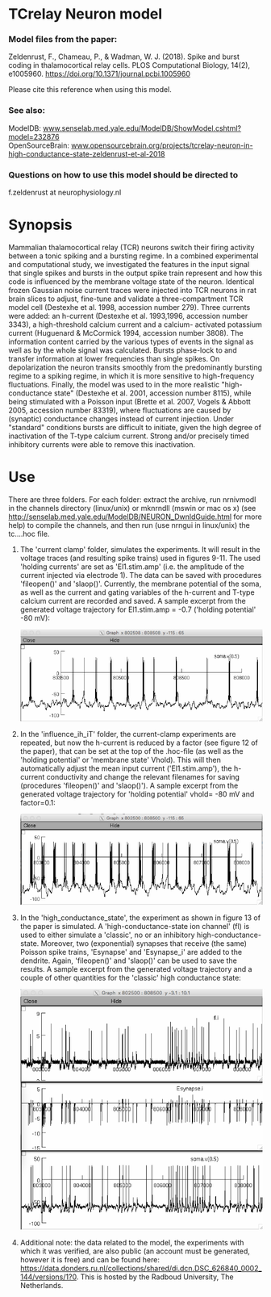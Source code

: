 
# TCrelay Neuron model

### Model files from the paper:
Zeldenrust, F., Chameau, P., & Wadman, W. J. (2018). Spike and burst coding in thalamocortical relay cells. PLOS Computational Biology, 14(2), e1005960. https://doi.org/10.1371/journal.pcbi.1005960

Please cite this reference when using this model.

### See also: <br />
ModelDB: www.senselab.med.yale.edu/ModelDB/ShowModel.cshtml?model=232876 <br />
OpenSourceBrain: www.opensourcebrain.org/projects/tcrelay-neuron-in-high-conductance-state-zeldenrust-et-al-2018 <br />

### Questions on how to use this model should be directed to
f.zeldenrust at neurophysiology.nl

# Synopsis
Mammalian thalamocortical relay (TCR) neurons switch their firing activity between a tonic spiking and a bursting regime. In a combined
experimental and computational study, we investigated the features in the input signal that single spikes and bursts in the output spike train represent and how this code is influenced by the membrane voltage state of the neuron. Identical frozen Gaussian noise current traces were injected into TCR neurons in rat brain slices to adjust, fine-tune and validate a three-compartment TCR model cell (Destexhe et al. 1998, accession number 279). Three currents were added: an h-current (Destexhe et al. 1993,1996, accession number 3343), a high-threshold calcium current and a calcium- activated potassium current (Huguenard &amp; McCormick 1994, accession number 3808). The
information content carried by the various types of events in the signal as well as by the whole signal was calculated. Bursts phase-lock to and transfer information at lower frequencies than single spikes. On depolarization the neuron transits smoothly from the
predominantly bursting regime to a spiking regime, in which it is more sensitive to high-frequency fluctuations. Finally, the model was used to in the more realistic "high-conductance state" (Destexhe et al. 2001, accession number 8115), while being stimulated with a
Poisson input (Brette et al. 2007, Vogels &amp; Abbott 2005, accession number 83319), where fluctuations are caused by (synaptic) conductance changes instead of current injection. Under "standard" conditions bursts are difficult to initiate, given the high degree of
inactivation of the T-type calcium current. Strong and/or precisely timed inhibitory currents were able to remove this inactivation.

# Use
There are three folders. For each folder: extract the archive, run
nrnivmodl in the channels directory (linux/unix) or mknrndll (mswin or
mac os x) (see<br/>
<a href="http://senselab.med.yale.edu/ModelDB/NEURON_DwnldGuide.html">http://senselab.med.yale.edu/ModelDB/NEURON_DwnldGuide.html</a> for more
help) to compile the channels, and then run (use nrngui in linux/unix) the tc....hoc file.

<ol>
  <li>The 'current clamp' folder, simulates the experiments. It will result in the voltage traces (and resulting spike trains) used in figures 9-11. The used 'holding currents' are set as 'El1.stim.amp' (i.e. the amplitude of the current injected via electrode 1). The data can be saved with procedures 'fileopen()' and 'slaop()'. Currently, the membrane potential of the soma, as well as the current and gating variables of the h-current and T-type calcium current are recorded and saved. A sample excerpt from the generated voltage trajectory for El1.stim.amp = -0.7 ('holding potential' -80 mV):
<p/>
    <img src="https://github.com/fleurzeldenrust/TCrelay-Neuron-model/blob/master/screenshot1.png" alt="screenshot 1"><p/>
  </li><li>In the 'influence_ih_iT' folder, the current-clamp experiments are repeated, but now the h-current is reduced by a factor (see figure 12 of the paper), that can be set at the top of the .hoc-file (as well as the 'holding potential' or 'membrane state' Vhold). This will then automatically adjust the mean input current ('El1.stim.amp'), the
h-current conductivity and change the relevant filenames for saving (procedures 'fileopen()' and 'slaop()').
A sample excerpt from the generated voltage trajectory for 'holding potential' vhold= -80 mV and factor=0.1:<p/> <img src="https://github.com/fleurzeldenrust/TCrelay-Neuron-model/blob/master/screenshot2.png" alt="screenshot 2"><p/></li><li>In the 'high_conductance_state', the experiment as shown in figure 13 of the paper is simulated. A 'high-conductance-state ion channel'
(fl) is used to either simulate a 'classic', no or an inhibitory high-conductance-state. Moreover, two (exponential) synapses that receive (the same) Poisson spike trains, 'Esynapse' and 'Esynapse_i' are added to the dendrite. Again, 'fileopen()' and 'slaop()' can be used to save the results.
A sample excerpt from the generated voltage trajectory and a couple of other quantities for the 'classic' high conductance state:<p/>
    <img src="https://github.com/fleurzeldenrust/TCrelay-Neuron-model/blob/master/screenshot3.png" alt="screenshot 3"><p/>
  </li>
<li> Additional note: the data related to the model, the experiments with which it was verified, are also public (an account must be generated, however it is free) and can be found here: <a href="https://data.donders.ru.nl/collections/shared/di.dcn.DSC_626840_0002_144/versions/1?0">https://data.donders.ru.nl/collections/shared/di.dcn.DSC_626840_0002_144/versions/1?0</a>. 
  This is hosted by the Radboud University, The Netherlands.
</ol>

</body>
</html>
